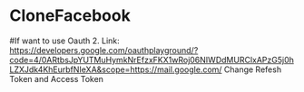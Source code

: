 # CloneFacebook
#If want to use Oauth 2. 
Link: https://developers.google.com/oauthplayground/?code=4/0ARtbsJpYUTMuHymkNrEfzxFKX1wRoj06NIWDdMURClxAPzG5j0hLZXJdk4KhEurbfNIeXA&scope=https://mail.google.com/
Change Refesh Token and Access Token

